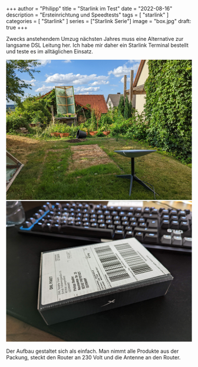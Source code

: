 +++
author = "Philipp"
title = "Starlink im Test"
date = "2022-08-16"
description = "Ersteinrichtung und Speedtests"
tags = [
    "starlink"
]
categories = [
    "Starlink"
]
series = ["Starlink Serie"]
image = "box.jpg"
draft: true
+++

Zwecks anstehendem Umzug nächsten Jahres muss eine Alternative zur langsame DSL Leitung her. Ich habe mir daher ein Starlink Terminal bestellt und teste es im alltäglichen Einsatz.

<!--more-->

![Provisorischer Aufbau in einem Garten](garten.jpg)
![Optionaler Ethernetadapter als Zubehör](ethernet.jpg)

Der Aufbau gestaltet sich als einfach. Man nimmt alle Produkte aus der Packung, steckt den Router an 230 Volt und die Antenne an den Router.